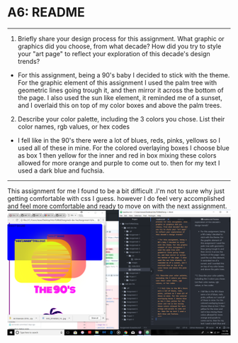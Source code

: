 # A6: README
****
1. Briefly share your design process for this assignment. What graphic or graphics did you choose, from what decade? How did you try to style your "art page" to reflect your exploration of this decade's design trends?

  * For this assignment, being a 90's baby I decided to stick with the theme. For the graphic element of this assignment I used the palm tree with geometric lines going trough it, and then mirror it across the bottom of the page. I also used the sun like element, it reminded me of a sunset, and I overlaid this on top of my color boxes and above the palm trees.

2. Describe your color palette, including the 3 colors you chose. List their color names, rgb values, or hex codes

  * I fell like in the 90's there were a lot of blues, reds, pinks, yellows so I used all of these in mine. For the colored overlaying boxes I choose blue as box 1 then yellow for the inner and red in box mixing these colors allowed for more orange and purple to come out to. then for my text I used a dark blue and fuchsia.
  ****
This assignment for me I found to be a bit difficult .I'm not to sure why just getting comfortable with css I guess. however I do feel very accomplished and feel more comfortable and ready to move on with the next assignment.
![alt text](Images/Screenshot%20(6).png)

